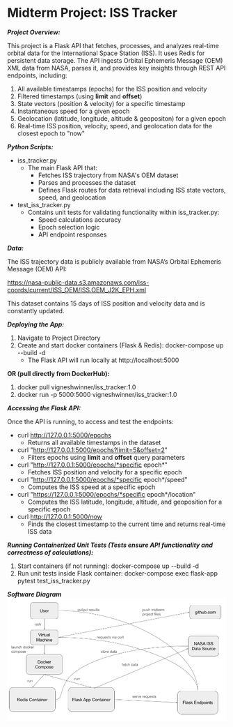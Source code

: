 # Midterm Project: ISS Tracker

***Project Overview:*** 

This project is a Flask API that fetches, processes, and analyzes real-time orbital data for the International Space Station (ISS).
It uses Redis for persistent data storage.
The API ingests Orbital Ephemeris Message (OEM) XML data from NASA, parses it, and provides key insights through REST API endpoints, including:
1. All available timestamps (epochs) for the ISS position and velocity
2. Filtered timestamps (using **limit** and **offset**)
3. State vectors (position & velocity) for a specific timestamp
4. Instantaneous speed for a given epoch
5. Geolocation (latitude, longitude, altitude & geopositon) for a given epoch
5. Real-time ISS position, velocity, speed, and geolocation data for the closest epoch to "now"  


***Python Scripts:***
* iss_tracker.py
  - The main Flask API that: 
    + Fetches ISS trajectory from NASA's OEM dataset   
    + Parses and processes the dataset
    + Defines Flask routes for data retrieval including ISS state vectors, speed, and geolocation
* test_iss_tracker.py
  - Contains unit tests for validating functionality within iss_tracker.py:
    + Speed calculations accuracy
    + Epoch selection logic
    + API endpoint responses  


***Data:***

The ISS trajectory data is publicly available from NASA’s Orbital Ephemeris Message (OEM) API:

https://nasa-public-data.s3.amazonaws.com/iss-coords/current/ISS_OEM/ISS.OEM_J2K_EPH.xml

This dataset contains 15 days of ISS position and velocity data and is constantly updated.   


***Deploying the App:*** 
1. Navigate to Project Directory
2. Create and start docker containers (Flask & Redis): docker-compose up --build -d
    - The Flask API will run locally at http://localhost:5000

**OR (pull directly from DockerHub):** 
1. docker pull vigneshwinner/iss_tracker:1.0
2. docker run -p 5000:5000 vigneshwinner/iss_tracker:1.0


***Accessing the Flask API:***

Once the API is running, to access and test the endpoints:

* curl http://127.0.0.1:5000/epochs
    - Returns all available timestamps in the dataset
* curl "http://127.0.0.1:5000/epochs?limit=5&offset=2"
    - Filters epochs using **limit** and **offset** query parameters
* curl "http://127.0.0.1:5000/epochs/*specific epoch*"
    - Fetches ISS position and velocity for a specific epoch
* curl "http://127.0.0.1:5000/epochs/*specific epoch*/speed"
    - Computes the ISS speed at a specific epoch
* curl "https://127.0.0.1:5000/epochs/*specific epoch*/location"
    - Computes the ISS latitude, longitude, altitude, and geoposition for a specific epoch
* curl http://127.0.0.1:5000/now
    - Finds the closest timestamp to the current time and returns real-time ISS data 


***Running Containerized Unit Tests (Tests ensure API functionality and correctness of calculations):***
1. Start containers (if not running): docker-compose up --build -d
2. Run unit tests inside Flask container: docker-compose exec flask-app pytest test_iss_tracker.py


***Software Diagram***
![Software Diagram](diagram.png)
